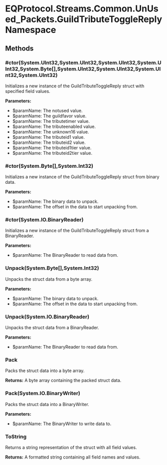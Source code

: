 ﻿# EQProtocol.Streams.Common.UnUsed_Packets.GuildTributeToggleReply Namespace

## Methods

### #ctor(System.UInt32,System.UInt32,System.UInt32,System.UInt32,System.Byte[],System.UInt32,System.UInt32,System.UInt32,System.UInt32)

Initializes a new instance of the GuildTributeToggleReply struct with specified field values.

**Parameters:**

- $paramName: The notused value.
- $paramName: The guildfavor value.
- $paramName: The tributetimer value.
- $paramName: The tributeenabled value.
- $paramName: The unknown16 value.
- $paramName: The tributeid1 value.
- $paramName: The tributeid2 value.
- $paramName: The tributeid1tier value.
- $paramName: The tributeid2tier value.

### #ctor(System.Byte[],System.Int32)

Initializes a new instance of the GuildTributeToggleReply struct from binary data.

**Parameters:**

- $paramName: The binary data to unpack.
- $paramName: The offset in the data to start unpacking from.

### #ctor(System.IO.BinaryReader)

Initializes a new instance of the GuildTributeToggleReply struct from a BinaryReader.

**Parameters:**

- $paramName: The BinaryReader to read data from.

### Unpack(System.Byte[],System.Int32)

Unpacks the struct data from a byte array.

**Parameters:**

- $paramName: The binary data to unpack.
- $paramName: The offset in the data to start unpacking from.

### Unpack(System.IO.BinaryReader)

Unpacks the struct data from a BinaryReader.

**Parameters:**

- $paramName: The BinaryReader to read data from.

### Pack

Packs the struct data into a byte array.

**Returns:** A byte array containing the packed struct data.

### Pack(System.IO.BinaryWriter)

Packs the struct data into a BinaryWriter.

**Parameters:**

- $paramName: The BinaryWriter to write data to.

### ToString

Returns a string representation of the struct with all field values.

**Returns:** A formatted string containing all field names and values.


